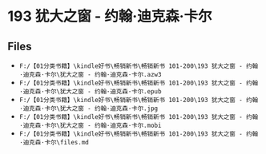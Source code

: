 # 193 犹大之窗 - 约翰·迪克森·卡尔

## Files

- `F:/【01分类书籍】\kindle好书\畅销新书\畅销新书 101-200\193 犹大之窗 - 约翰·迪克森·卡尔\犹大之窗 - 约翰·迪克森·卡尔.azw3`
- `F:/【01分类书籍】\kindle好书\畅销新书\畅销新书 101-200\193 犹大之窗 - 约翰·迪克森·卡尔\犹大之窗 - 约翰·迪克森·卡尔.epub`
- `F:/【01分类书籍】\kindle好书\畅销新书\畅销新书 101-200\193 犹大之窗 - 约翰·迪克森·卡尔\犹大之窗 - 约翰·迪克森·卡尔.jpg`
- `F:/【01分类书籍】\kindle好书\畅销新书\畅销新书 101-200\193 犹大之窗 - 约翰·迪克森·卡尔\犹大之窗 - 约翰·迪克森·卡尔.mobi`
- `F:/【01分类书籍】\kindle好书\畅销新书\畅销新书 101-200\193 犹大之窗 - 约翰·迪克森·卡尔\files.md`
